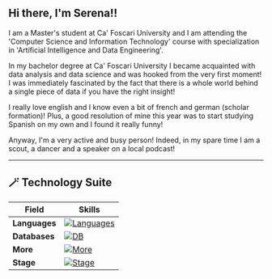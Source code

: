 ## Hi there, I'm Serena!!
I am a Master's student at Ca' Foscari University and I am attending the 'Computer Science and Information Technology' course with specialization in 'Artificial Intelligence and Data Engineering'. 

In my bachelor degree at Ca' Foscari University I became acquainted with data analysis and data science and was hooked from the very first moment! I was immediately fascinated by the fact that there is a whole world behind a single piece of data if you have the right insight! 

I really love english and I know even a bit of french and german (scholar formation)! Plus, a good resolution of mine this year was to start studying Spanish on my own and I found it really funny! 

Anyway, I'm a very active and busy person! Indeed, in my spare time I am a scout, a dancer and a speaker on a local podcast!

---

## 🪄 Technology Suite 

| **Field**      | **Skills**                                                                                                                                                                                                                                                                                                            |
|-----------------|-----------------------------------------------------------------------------------------------------------------------------------------------------------------------------------------------------------------------------------------------------------------------------------------------------------------------|
| **Languages**  | [![Languages](https://skillicons.dev/icons?i=cpp,java,py,r)](https://skillicons.dev) |
| **Databases**  | [![DB](https://skillicons.dev/icons?i=mongodb,postgres,mysql)](https://skillicons.dev)  |
| **More**       | [![More](https://skillicons.dev/icons?i=latex,html)](https://skillicons.dev) |
| **Stage**      | [![Stage](https://skillicons.dev/icons?i=aws,dynamodb)](https://skillicons.dev)
